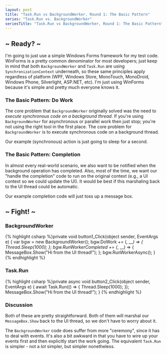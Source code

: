 ```yaml
---
layout: post
title: "Task.Run vs BackgroundWorker, Round 1: The Basic Pattern"
series: "Task.Run vs. BackgroundWorker"
seriesTitle: "Task.Run vs BackgroundWorker, Round 1: The Basic Pattern"
---
```

## ~ Ready? ~

I'm going to just use a simple Windows Forms framework for my test code. WinForms is a pretty common denominator for most developers; just keep in mind that both `BackgroundWorker` and `Task.Run` are using `SynchronizationContext` underneath, so these same principles apply regardless of platform (WPF, Windows Store, MonoTouch, MonoDroid, Windows Phone, Silverlight, ASP.NET, etc). I'm just using WinForms because it's simple and pretty much everyone knows it.



### The Basic Pattern: Do Work

The core problem that `BackgroundWorker` originally solved was the need to _execute synchronous code on a background thread_. If you're using `BackgroundWorker` for asynchronous or parallel work then just stop; you're not using the right tool in the first place. The core problem for `BackgroundWorker` is to execute synchronous code on a background thread.



Our example (synchronous) action is just going to sleep for a second.



### The Basic Pattern: Completion

In almost every real-world scenario, we also want to be notified when the background operation has completed. Also, most of the time, we want our "handle the completion" code to run on the original context (e.g., a UI context so we could update the UI). It would be best if this marshaling back to the UI thread could be automatic.



Our example completion code will just toss up a message box.



## ~ Fight! ~

### BackgroundWorker

{% highlight csharp %}private void button1_Click(object sender, EventArgs e)
{
    var bgw = new BackgroundWorker();
    bgw.DoWork += (_, __) =>
    {
        Thread.Sleep(1000);
    };
    bgw.RunWorkerCompleted += (_, __) =>
    {
        MessageBox.Show("Hi from the UI thread!");
    };
    bgw.RunWorkerAsync();
}
{% endhighlight %}

### Task.Run

{% highlight csharp %}private async void button2_Click(object sender, EventArgs e)
{
    await Task.Run(() =>
    {
        Thread.Sleep(1000);
    });
    MessageBox.Show("Hi from the UI thread!");
}
{% endhighlight %}

### Discussion

Both of these are pretty straightforward. Both of them will marshal our `MessageBox.Show` back to the UI thread, so we don't have to worry about it.



The `BackgroundWorker` code does suffer from more "ceremony", since it has to deal with events. It's also a bit awkward in that you have to wire up your events first and then explicitly start the work going. The equivalent `Task.Run` is simpler - not a _lot_ simpler, but simpler nonetheless.


